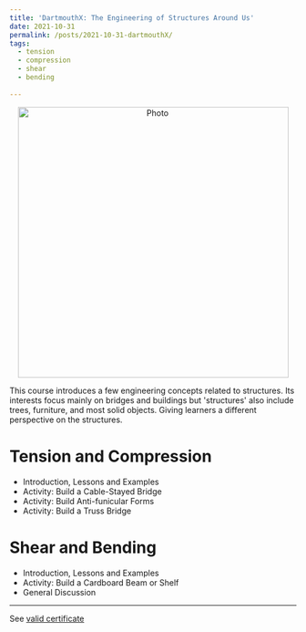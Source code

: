 ```yaml
---
title: 'DartmouthX: The Engineering of Structures Around Us'
date: 2021-10-31
permalink: /posts/2021-10-31-dartmouthX/
tags:
  - tension
  - compression
  - shear
  - bending
 
---
```


<p align="center">
  <img src="https://haoxsia.github.io/images/posts/2022-10-30-tension-compression.png?raw=true" alt="Photo" style="width: 475px;"/> 
</p>
This course introduces a few engineering concepts related to structures. Its interests focus mainly on bridges and buildings but 'structures' also include trees, furniture, and most solid objects. Giving learners a different perspective on the structures.

# Tension and Compression
* Introduction, Lessons and Examples
* Activity: Build a Cable-Stayed Bridge
* Activity: Build Anti-funicular Forms
* Activity: Build a Truss Bridge

# Shear and Bending
* Introduction, Lessons and Examples
* Activity: Build a Cardboard Beam or Shelf
* General Discussion

------

See [valid certificate](https://courses.edx.org/certificates/3915da0fe465460cb5212578efdf5e4a)
